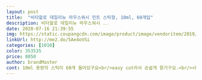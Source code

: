 ```yaml
---
layout: post 
title:  "비타할로 데일리뉴 마우스워시 민트 스틱형, 10ml, 60개입" 
description: 비타할로 데일리뉴 마우스워시 ..
date: 2020-07-16 21:39:55 
img: https://static.coupangcdn.com/image/product/image/vendoritem/2019/08/13/4469943961/e61445d0-9ad9-4f44-8626-68385e3fecd2.jpg 
linkUrl: http://me2.do/5Ae4oVSi 
categories: [1010] 
color: 353535 
price: 8050 
author: brandMaster 
cont: 10ml 용량의 스틱이 60개 들어있구요<br/>easy cut라서 손쉽게 뜯기구요.<br/><br/>​<br/>같이 외출했을 때 지인에게 나눠주고 같이 쓸 수 있다.<br/><br/>그닥이라고 생각했는데<br/>급할 때는 30초 가글만 해주면 상쾌하다.<br/><br/>기대했던 대로 심플하게 포장이 잘 되어있다.<br/> 딱 1회용씩 포장되어 있고, 이지컷 으로 뜯기도 간편하다<br/>껌은 상쾌함이 덜하고, 가그린은 쓰고 남은걸 계속 차안에 두고 쓰니 찜찜했다.<br/><br/>꼼꼼하게 하게되면 한개는 웟니 치아들 구석 구석 헹구고,<br/>단맛이 강해서 이게 가글이 되나 싶었는데<br/>리스테린 은 아주 매워서 깜짝 놀랐던 기억이 있다.<br/> 이 제품은 가그린 정도로 순하다.<br/><br/>마우스워시 담긴 박스 그대로 아래부분만 뜯어주면<br/>만족^^ 잘 샀다.<br/> 쿠팡정기배송 해놓고 계속 쓸테다!<br/>말그대로 자극적이지 않아서 부담없이 사용할듯해요.<br/><br/>무색투명의 액체입니다.<br/><br/> 
---
```

 